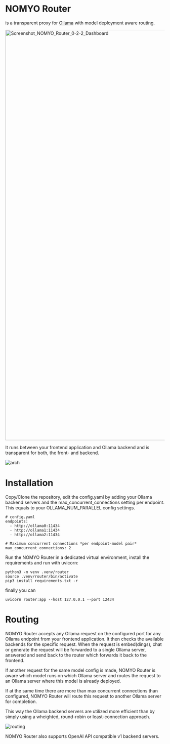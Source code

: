 # NOMYO Router

is a transparent proxy for [Ollama](https://github.com/ollama/ollama) with model deployment aware routing.

<img width="2490" height="1298" alt="Screenshot_NOMYO_Router_0-2-2_Dashboard" src="https://github.com/user-attachments/assets/ddacdf88-e3f3-41dd-8be6-f165b22d9879" /><br>

It runs between your frontend application and Ollama backend and is transparent for both, the front- and backend.

![arch](https://github.com/user-attachments/assets/1e0064ab-de54-4226-8a15-c0fcca64704c)

# Installation

Copy/Clone the repository, edit the config.yaml by adding your Ollama backend servers and the max_concurrent_connections setting per endpoint. This equals to your OLLAMA_NUM_PARALLEL config settings.

```
# config.yaml
endpoints:
  - http://ollama0:11434
  - http://ollama1:11434
  - http://ollama2:11434

# Maximum concurrent connections *per endpoint‑model pair*
max_concurrent_connections: 2
```

Run the NOMYO Router in a dedicated virtual environment, install the requirements and run with uvicorn:

```
python3 -m venv .venv/router
source .venv/router/bin/activate
pip3 install requirements.txt -r 
```
finally you can

```
uvicorn router:app --host 127.0.0.1 --port 12434
```

# Routing

NOMYO Router accepts any Ollama request on the configured port for any Ollama endpoint from your frontend application. It then checks the available backends for the specific request.
When the request is embed(dings), chat or generate the request will be forwarded to a single Ollama server, answered and send back to the router which forwards it back to the frontend.

If another request for the same model config is made, NOMYO Router is aware which model runs on which Ollama server and routes the request to an Ollama server where this model is already deployed.

If at the same time there are more than max concurrent connections than configured, NOMYO Router will route this request to another Ollama server for completion.

This way the Ollama backend servers are utilized more efficient than by simply using a wheighted, round-robin or least-connection approach.

![routing](https://github.com/user-attachments/assets/ed05dfbb-fcc8-4ff2-b8ca-3cdce2660c9f)

NOMYO Router also supports OpenAI API compatible v1 backend servers.
